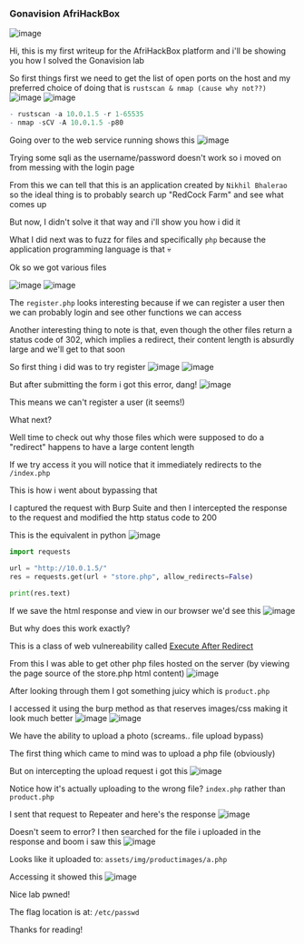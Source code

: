 <h3> Gonavision AfriHackBox </h3>

![image](https://github.com/user-attachments/assets/ff27ee41-d2d1-4088-aa7d-4301b8f5dfa0)

Hi, this is my first writeup for the AfriHackBox platform and i'll be showing you how I solved the Gonavision lab

So first things first we need to get the list of open ports on the host and my preferred choice of doing that is `rustscan & nmap (cause why not??)`
![image](https://github.com/user-attachments/assets/04daec19-5286-410c-9367-43b0b5d5d550)
![image](https://github.com/user-attachments/assets/54ba563d-4057-46b0-9af0-bb6e8c8cf7c2)

```r
- rustscan -a 10.0.1.5 -r 1-65535
- nmap -sCV -A 10.0.1.5 -p80
```

Going over to the web service running shows this
![image](https://github.com/user-attachments/assets/fb3cf5ad-3060-4b0a-8a5c-3e5f5c9aa5bd)

Trying some sqli as the username/password doesn't work so i moved on from messing with the login page

From this we can tell that this is an application created by `Nikhil Bhalerao` so the ideal thing is to probably search up "RedCock Farm" and see what comes up

But now, I didn't solve it that way and i'll show you how i did it

What I did next was to fuzz for files and specifically `php` because the application programming language is that 💀

Ok so we got various files

![image](https://github.com/user-attachments/assets/a7643970-f9da-4ca7-b722-871bdbf7d884)
![image](https://github.com/user-attachments/assets/f82ea3b7-1c1b-45f2-a5a4-a77fba8bb7d1)

The `register.php` looks interesting because if we can register a user then we can probably login and see other functions we can access

Another interesting thing to note is that, even though the other files return a status code of 302, which implies a redirect, their content length is absurdly large and we'll get to that soon

So first thing i did was to try register
![image](https://github.com/user-attachments/assets/c152a39b-8b3f-4412-99d7-787b2ab9ba72)
![image](https://github.com/user-attachments/assets/063c5283-8901-4344-b968-e5cf4e92ee40)

But after submitting the form i got this error, dang!
![image](https://github.com/user-attachments/assets/30037d8b-d2e2-484e-bbcd-a3bc01aa18fe)

This means we can't register a user (it seems!)

What next?

Well time to check out why those files which were supposed to do a "redirect" happens to have a large content length

If we try access it you will notice that it immediately redirects to the `/index.php`

This is how i went about bypassing that

I captured the request with Burp Suite and then I intercepted the response to the request and modified the http status code to 200

This is the equivalent in python
![image](https://github.com/user-attachments/assets/075cea51-2387-4e18-9549-16abfe2fb417)

```python
import requests

url = "http://10.0.1.5/"
res = requests.get(url + "store.php", allow_redirects=False)

print(res.text)
```

If we save the html response and view in our browser we'd see this
![image](https://github.com/user-attachments/assets/231114a8-7c88-474b-b82f-67b6ed66527c)

But why does this work exactly?

This is a class of web vulnereability called [Execute After Redirect](https://owasp.org/www-community/attacks/Execution_After_Redirect_(EAR))

From this I was able to get other php files hosted on the server (by viewing the page source of the store.php html content)
![image](https://github.com/user-attachments/assets/a0243c84-5dd8-4f36-9ae6-d330e852951c)

After looking through them I got something juicy which is `product.php`

I accessed it using the burp method as that reserves images/css making it look much better
![image](https://github.com/user-attachments/assets/f623c5de-93e6-4352-93f1-b5d2993b4425)
![image](https://github.com/user-attachments/assets/d4e7e586-7845-40d6-9b62-393e0bee7833)

We have the ability to upload a photo (screams.. file upload bypass)

The first thing which came to mind was to upload a php file (obviously)

But on intercepting the upload request i got this
![image](https://github.com/user-attachments/assets/42f83e42-fec3-43de-9615-efd45cdbb751)

Notice how it's actually uploading to the wrong file? `index.php` rather than `product.php`

I sent that request to Repeater and here's the response
![image](https://github.com/user-attachments/assets/93c9843b-08f2-4ded-b144-9a6ec37a03b2)

Doesn't seem to error? I then searched for the file i uploaded in the response and boom i saw this
![image](https://github.com/user-attachments/assets/9d40fbee-5229-4ace-b5c0-714421d0d0a0)

Looks like it uploaded to: `assets/img/productimages/a.php`

Accessing it showed this
![image](https://github.com/user-attachments/assets/ce15c331-07d7-4818-9ad0-f4d16ef3835e)

Nice lab pwned!

The flag location is at: `/etc/passwd`

Thanks for reading!














